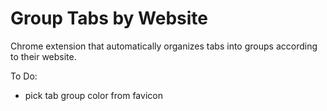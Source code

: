 # Group Tabs by Website
Chrome extension that automatically organizes tabs into groups according to their website.

To Do:
- pick tab group color from favicon

<br><br> 
